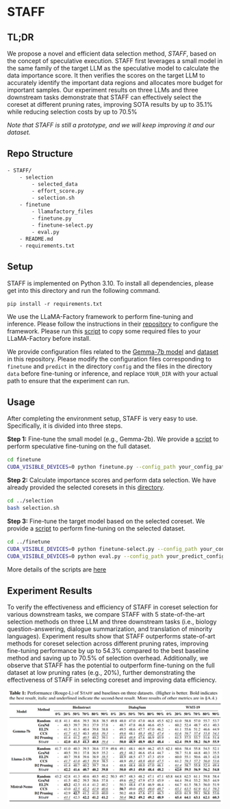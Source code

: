 # STAFF

## TL;DR

We propose a novel and efficient data selection method, *STAFF*, based on the concept of
speculative execution.
STAFF first leverages a small model in the same family of the target LLM as the speculative model to calculate the data importance score.
It then verifies the scores on the target LLM to accurately identify the important data regions and allocates more budget for important samples.
Our experiment results on three LLMs and three downstream tasks demonstrate that STAFF can effectively select the coreset at different pruning rates, improving SOTA results by up to 35.1% while reducing selection costs by up to 70.5%


*Note that STAFF is still a prototype, and we will keep improving it and our dataset.*


## Repo Structure

```                 
- STAFF/   
    - selection
        - selected_data
        - effort_score.py
        - selection.sh
    - finetune
        - llamafactory_files
        - finetune.py
        - finetune-select.py
        - eval.py
    - README.md
    - requirements.txt    
```

## Setup

STAFF is implemented on Python 3.10.
To install all dependencies, please get into this directory and run the following command.
```
pip install -r requirements.txt
```

We use the LLaMA-Factory framework to perform fine-tuning and inference. Please follow the instructions in their [repository](https://github.com/hiyouga/LLaMA-Factory) to configure the framework.
Please run this [script](./finetune/copyllamfactory.sh) to copy some required files to your LLaMA-Factory before install.


We provide configuration files related to the [Gemma-7b model](./finetune/config) and [dataset](./finetune/data) in this repository.
Please modify the configuration files corresponding to `finetune` and `predict` in the directory `config` and the files in the directory `data` before fine-tuning or inference, and replace `YOUR_DIR` with your actual path to ensure that the experiment can run.


## Usage

After completing the environment setup, STAFF is very easy to use.
Specifically, it is divided into three steps.

**Step 1:** Fine-tune the small model (e.g., Gemma-2b). We provide a [script](./fientune/finetune.py) to perform speculative fine-tuning on the full dataset.

```bash
cd finetune
CUDA_VISIBLE_DEVICES=0 python finetune.py --config_path your_config_path
```

**Step 2:** Calculate importance scores and perform data selection. We have already provided the selected coresets in this [directory](./selection/selected_data).

```bash
cd ../selection
bash selection.sh
```

**Step 3:** Fine-tune the target model based on the selected coreset. We provide a [script](./finetune/finetune-select.py) to perform fine-tuning on the selected dataset.

```bash
cd ../finetune
CUDA_VISIBLE_DEVICES=0 python finetune-select.py --config_path your_config_path --select_path your_coreset_path
CUDA_VISIBLE_DEVICES=0 python eval.py --config_path your_predict_config_path
```

More details of the scripts are [here](./finetune/README.md)

## Experiment Results

To verify the effectiveness and efficiency of STAFF in coreset selection for various downstream tasks, we compare STAFF with 5 state-of-the-art selection methods on three LLM and three downstream tasks (i.e., biology question-answering, dialogue summarization, and translation of minority languages).
Experiment results show that STAFF outperforms state-of-art methods for coreset selection across different pruning rates, improving fine-tuning performance by up to 54.3% compared to the best baseline method and saving up to 70.5% of selection overhead.
Additionally, we observe that STAFF has the potential to outperform fine-tuning on the full dataset at low pruning rates (e.g., 20%), further demonstrating the effectiveness of STAFF in selecting coreset and improving data efficiency.

![figure](./1.jpg)